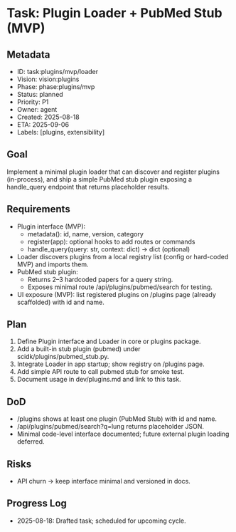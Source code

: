 # Task: Plugin Loader + PubMed Stub (MVP)

## Metadata
- ID: task:plugins/mvp/loader
- Vision: vision:plugins
- Phase: phase:plugins/mvp
- Status: planned
- Priority: P1
- Owner: agent
- Created: 2025-08-18
- ETA: 2025-09-06
- Labels: [plugins, extensibility]

## Goal
Implement a minimal plugin loader that can discover and register plugins (in-process), and ship a simple PubMed stub plugin exposing a handle_query endpoint that returns placeholder results.

## Requirements
- Plugin interface (MVP):
  - metadata(): id, name, version, category
  - register(app): optional hooks to add routes or commands
  - handle_query(query: str, context: dict) -> dict (optional)
- Loader discovers plugins from a local registry list (config or hard-coded MVP) and imports them.
- PubMed stub plugin:
  - Returns 2–3 hardcoded papers for a query string.
  - Exposes minimal route /api/plugins/pubmed/search for testing.
- UI exposure (MVP): list registered plugins on /plugins page (already scaffolded) with id and name.

## Plan
1. Define Plugin interface and Loader in core or plugins package.
2. Add a built-in stub plugin (pubmed) under scidk/plugins/pubmed_stub.py.
3. Integrate Loader in app startup; show registry on /plugins page.
4. Add simple API route to call pubmed stub for smoke test.
5. Document usage in dev/plugins.md and link to this task.

## DoD
- /plugins shows at least one plugin (PubMed Stub) with id and name.
- /api/plugins/pubmed/search?q=lung returns placeholder JSON.
- Minimal code-level interface documented; future external plugin loading deferred.

## Risks
- API churn → keep interface minimal and versioned in docs.

## Progress Log
- 2025-08-18: Drafted task; scheduled for upcoming cycle.
